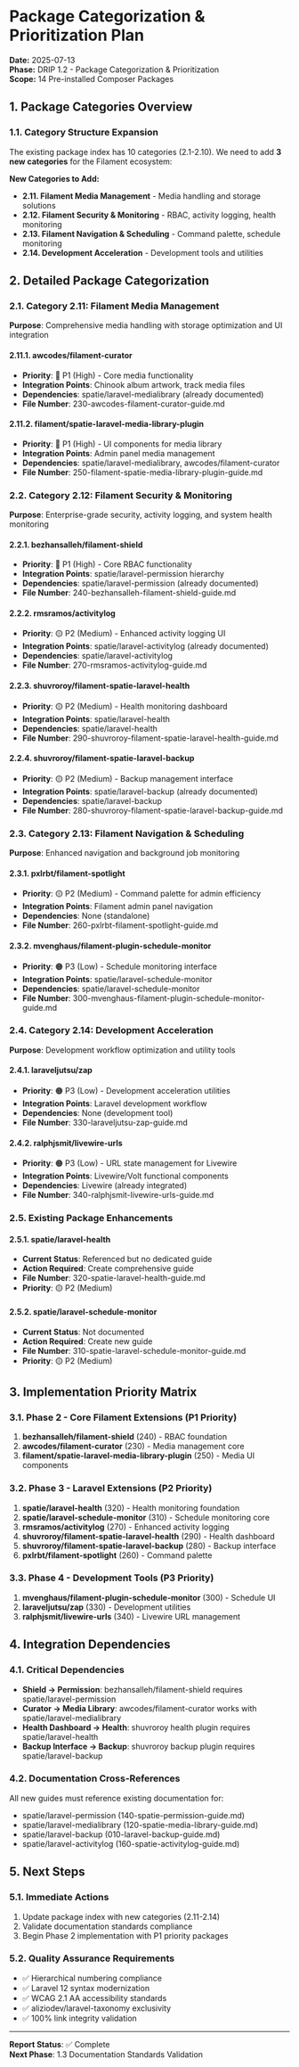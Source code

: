 # Package Categorization & Prioritization Plan
**Date:** 2025-07-13  
**Phase:** DRIP 1.2 - Package Categorization & Prioritization  
**Scope:** 14 Pre-installed Composer Packages

## 1. Package Categories Overview

### 1.1. Category Structure Expansion
The existing package index has 10 categories (2.1-2.10). We need to add **3 new categories** for the Filament ecosystem:

**New Categories to Add:**
- **2.11. Filament Media Management** - Media handling and storage solutions
- **2.12. Filament Security & Monitoring** - RBAC, activity logging, health monitoring
- **2.13. Filament Navigation & Scheduling** - Command palette, schedule monitoring
- **2.14. Development Acceleration** - Development tools and utilities

## 2. Detailed Package Categorization

### 2.1. Category 2.11: Filament Media Management
**Purpose**: Comprehensive media handling with storage optimization and UI integration

#### 2.11.1. awcodes/filament-curator
- **Priority**: 🔴 P1 (High) - Core media functionality
- **Integration Points**: Chinook album artwork, track media files
- **Dependencies**: spatie/laravel-medialibrary (already documented)
- **File Number**: 230-awcodes-filament-curator-guide.md

#### 2.11.2. filament/spatie-laravel-media-library-plugin  
- **Priority**: 🔴 P1 (High) - UI components for media library
- **Integration Points**: Admin panel media management
- **Dependencies**: spatie/laravel-medialibrary, awcodes/filament-curator
- **File Number**: 250-filament-spatie-media-library-plugin-guide.md

### 2.2. Category 2.12: Filament Security & Monitoring
**Purpose**: Enterprise-grade security, activity logging, and system health monitoring

#### 2.2.1. bezhansalleh/filament-shield
- **Priority**: 🔴 P1 (High) - Core RBAC functionality
- **Integration Points**: spatie/laravel-permission hierarchy
- **Dependencies**: spatie/laravel-permission (already documented)
- **File Number**: 240-bezhansalleh-filament-shield-guide.md

#### 2.2.2. rmsramos/activitylog
- **Priority**: 🟡 P2 (Medium) - Enhanced activity logging UI
- **Integration Points**: spatie/laravel-activitylog (already documented)
- **Dependencies**: spatie/laravel-activitylog
- **File Number**: 270-rmsramos-activitylog-guide.md

#### 2.2.3. shuvroroy/filament-spatie-laravel-health
- **Priority**: 🟡 P2 (Medium) - Health monitoring dashboard
- **Integration Points**: spatie/laravel-health
- **Dependencies**: spatie/laravel-health
- **File Number**: 290-shuvroroy-filament-spatie-laravel-health-guide.md

#### 2.2.4. shuvroroy/filament-spatie-laravel-backup
- **Priority**: 🟡 P2 (Medium) - Backup management interface
- **Integration Points**: spatie/laravel-backup (already documented)
- **Dependencies**: spatie/laravel-backup
- **File Number**: 280-shuvroroy-filament-spatie-laravel-backup-guide.md

### 2.3. Category 2.13: Filament Navigation & Scheduling
**Purpose**: Enhanced navigation and background job monitoring

#### 2.3.1. pxlrbt/filament-spotlight
- **Priority**: 🟡 P2 (Medium) - Command palette for admin efficiency
- **Integration Points**: Filament admin panel navigation
- **Dependencies**: None (standalone)
- **File Number**: 260-pxlrbt-filament-spotlight-guide.md

#### 2.3.2. mvenghaus/filament-plugin-schedule-monitor
- **Priority**: 🟠 P3 (Low) - Schedule monitoring interface
- **Integration Points**: spatie/laravel-schedule-monitor
- **Dependencies**: spatie/laravel-schedule-monitor
- **File Number**: 300-mvenghaus-filament-plugin-schedule-monitor-guide.md

### 2.4. Category 2.14: Development Acceleration
**Purpose**: Development workflow optimization and utility tools

#### 2.4.1. laraveljutsu/zap
- **Priority**: 🟠 P3 (Low) - Development acceleration utilities
- **Integration Points**: Laravel development workflow
- **Dependencies**: None (development tool)
- **File Number**: 330-laraveljutsu-zap-guide.md

#### 2.4.2. ralphjsmit/livewire-urls
- **Priority**: 🟠 P3 (Low) - URL state management for Livewire
- **Integration Points**: Livewire/Volt functional components
- **Dependencies**: Livewire (already integrated)
- **File Number**: 340-ralphjsmit-livewire-urls-guide.md

### 2.5. Existing Package Enhancements

#### 2.5.1. spatie/laravel-health
- **Current Status**: Referenced but no dedicated guide
- **Action Required**: Create comprehensive guide
- **File Number**: 320-spatie-laravel-health-guide.md
- **Priority**: 🟡 P2 (Medium)

#### 2.5.2. spatie/laravel-schedule-monitor  
- **Current Status**: Not documented
- **Action Required**: Create new guide
- **File Number**: 310-spatie-laravel-schedule-monitor-guide.md
- **Priority**: 🟡 P2 (Medium)

## 3. Implementation Priority Matrix

### 3.1. Phase 2 - Core Filament Extensions (P1 Priority)
1. **bezhansalleh/filament-shield** (240) - RBAC foundation
2. **awcodes/filament-curator** (230) - Media management core
3. **filament/spatie-laravel-media-library-plugin** (250) - Media UI components

### 3.2. Phase 3 - Laravel Extensions (P2 Priority)  
1. **spatie/laravel-health** (320) - Health monitoring foundation
2. **spatie/laravel-schedule-monitor** (310) - Schedule monitoring core
3. **rmsramos/activitylog** (270) - Enhanced activity logging
4. **shuvroroy/filament-spatie-laravel-health** (290) - Health dashboard
5. **shuvroroy/filament-spatie-laravel-backup** (280) - Backup interface
6. **pxlrbt/filament-spotlight** (260) - Command palette

### 3.3. Phase 4 - Development Tools (P3 Priority)
1. **mvenghaus/filament-plugin-schedule-monitor** (300) - Schedule UI
2. **laraveljutsu/zap** (330) - Development utilities
3. **ralphjsmit/livewire-urls** (340) - Livewire URL management

## 4. Integration Dependencies

### 4.1. Critical Dependencies
- **Shield → Permission**: bezhansalleh/filament-shield requires spatie/laravel-permission
- **Curator → Media Library**: awcodes/filament-curator works with spatie/laravel-medialibrary
- **Health Dashboard → Health**: shuvroroy health plugin requires spatie/laravel-health
- **Backup Interface → Backup**: shuvroroy backup plugin requires spatie/laravel-backup

### 4.2. Documentation Cross-References
All new guides must reference existing documentation for:
- spatie/laravel-permission (140-spatie-permission-guide.md)
- spatie/laravel-medialibrary (120-spatie-media-library-guide.md)  
- spatie/laravel-backup (010-laravel-backup-guide.md)
- spatie/laravel-activitylog (160-spatie-activitylog-guide.md)

## 5. Next Steps

### 5.1. Immediate Actions
1. Update package index with new categories (2.11-2.14)
2. Validate documentation standards compliance
3. Begin Phase 2 implementation with P1 priority packages

### 5.2. Quality Assurance Requirements
- ✅ Hierarchical numbering compliance
- ✅ Laravel 12 syntax modernization  
- ✅ WCAG 2.1 AA accessibility standards
- ✅ aliziodev/laravel-taxonomy exclusivity
- ✅ 100% link integrity validation

---

**Report Status**: ✅ Complete  
**Next Phase**: 1.3 Documentation Standards Validation
